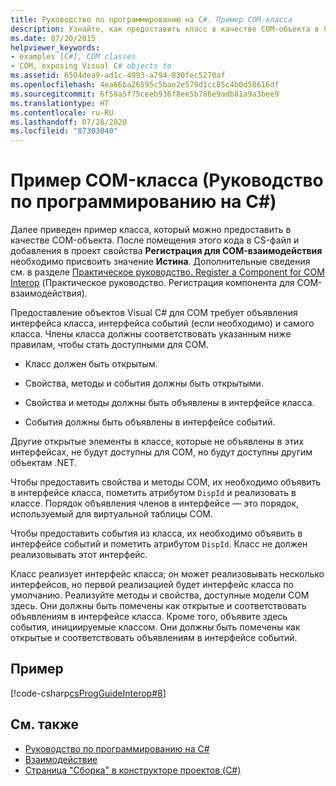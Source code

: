 ```yaml
---
title: Руководство по программированию на C#. Пример COM-класса
description: Узнайте, как предоставить класс в качестве COM-объекта в C#. Этот пример добавляет код в CS-файлы проекта и определяет свойство регистрации для COM-взаимодействия.
ms.date: 07/20/2015
helpviewer_keywords:
- examples [C#], COM classes
- COM, exposing Visual C# objects to
ms.assetid: 6504dea9-ad1c-4993-a794-830fec5270af
ms.openlocfilehash: 4ea66ba26595c5bae2e579d1cc85c4b0d58616df
ms.sourcegitcommit: 6f58a5f75ceeb936f8ee5b786e9adb81a9a3bee9
ms.translationtype: HT
ms.contentlocale: ru-RU
ms.lasthandoff: 07/28/2020
ms.locfileid: "87303040"
---
```

# <a name="example-com-class-c-programming-guide"></a>Пример COM-класса (Руководство по программированию на C#)
Далее приведен пример класса, который можно предоставить в качестве COM-объекта. После помещения этого кода в CS-файл и добавления в проект свойства **Регистрация для COM-взаимодействия** необходимо присвоить значение **Истина**. Дополнительные сведения см. в разделе [Практическое руководство. Register a Component for COM Interop](https://docs.microsoft.com/previous-versions/visualstudio/visual-studio-2010/w29wacsy(v=vs.100)) (Практическое руководство. Регистрация компонента для COM-взаимодействия).
  
 Предоставление объектов Visual C# для COM требует объявления интерфейса класса, интерфейса событий (если необходимо) и самого класса. Члены класса должны соответствовать указанным ниже правилам, чтобы стать доступными для COM.  
  
- Класс должен быть открытым.  
  
- Свойства, методы и события должны быть открытыми.  
  
- Свойства и методы должны быть объявлены в интерфейсе класса.  
  
- События должны быть объявлены в интерфейсе событий.  
  
 Другие открытые элементы в классе, которые не объявлены в этих интерфейсах, не будут доступны для COM, но будут доступны другим объектам .NET.  
  
 Чтобы предоставить свойства и методы COM, их необходимо объявить в интерфейсе класса, пометить атрибутом `DispId` и реализовать в классе. Порядок объявления членов в интерфейсе — это порядок, используемый для виртуальной таблицы COM.  
  
 Чтобы предоставить события из класса, их необходимо объявить в интерфейсе событий и пометить атрибутом `DispId`. Класс не должен реализовывать этот интерфейс.  
  
 Класс реализует интерфейс класса; он может реализовывать несколько интерфейсов, но первой реализацией будет интерфейс класса по умолчанию. Реализуйте методы и свойства, доступные модели COM здесь. Они должны быть помечены как открытые и соответствовать объявлениям в интерфейсе класса. Кроме того, объявите здесь события, инициируемые классом. Они должны быть помечены как открытые и соответствовать объявлениям в интерфейсе событий.  
  
## <a name="example"></a>Пример  
 [!code-csharp[csProgGuideInterop#8](~/samples/snippets/csharp/VS_Snippets_VBCSharp/csProgGuideInterop/CS/ExampleCOM.cs#8)]  
  
## <a name="see-also"></a>См. также

- [Руководство по программированию на C#](../index.md)
- [Взаимодействие](./index.md)
- [Страница "Сборка" в конструкторе проектов (C#)](/visualstudio/ide/reference/build-page-project-designer-csharp)
